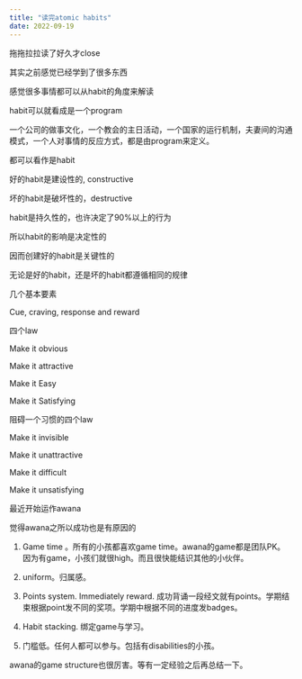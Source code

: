 ```yaml
---
title: "读完atomic habits"
date: 2022-09-19
---
```


拖拖拉拉读了好久才close

其实之前感觉已经学到了很多东西

感觉很多事情都可以从habit的角度来解读

habit可以就看成是一个program

一个公司的做事文化，一个教会的主日活动，一个国家的运行机制，夫妻间的沟通模式，一个人对事情的反应方式，都是由program来定义。

都可以看作是habit

好的habit是建设性的, constructive

坏的habit是破坏性的，destructive

habit是持久性的，也许决定了90%以上的行为

所以habit的影响是决定性的

因而创建好的habit是关键性的

无论是好的habit，还是坏的habit都遵循相同的规律

几个基本要素

Cue, craving, response and reward

四个law

Make it obvious

Make it attractive

Make it Easy

Make it Satisfying

阻碍一个习惯的四个law

Make it invisible

Make it unattractive

Make it difficult

Make it unsatisfying

最近开始运作awana

觉得awana之所以成功也是有原因的

1. Game time 。所有的小孩都喜欢game time。awana的game都是团队PK。因为有game，小孩们就很high。而且很快能结识其他的小伙伴。

2. uniform。归属感。

3. Points system. Immediately reward. 成功背诵一段经文就有points。学期结束根据point发不同的奖项。学期中根据不同的进度发badges。

4. Habit stacking. 绑定game与学习。

5. 门槛低。任何人都可以参与。包括有disabilities的小孩。

awana的game structure也很厉害。等有一定经验之后再总结一下。
